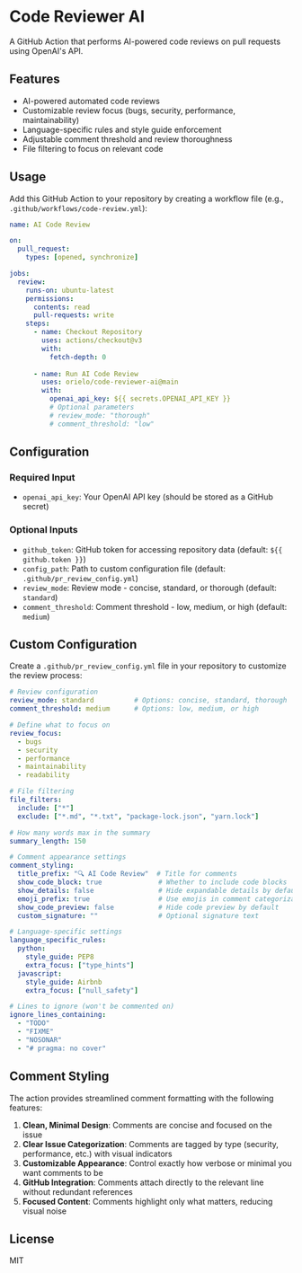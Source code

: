 # Code Reviewer AI

A GitHub Action that performs AI-powered code reviews on pull requests using OpenAI's API.

## Features

- AI-powered automated code reviews
- Customizable review focus (bugs, security, performance, maintainability)
- Language-specific rules and style guide enforcement
- Adjustable comment threshold and review thoroughness
- File filtering to focus on relevant code

## Usage

Add this GitHub Action to your repository by creating a workflow file (e.g., `.github/workflows/code-review.yml`):

```yaml
name: AI Code Review

on:
  pull_request:
    types: [opened, synchronize]

jobs:
  review:
    runs-on: ubuntu-latest
    permissions:
      contents: read
      pull-requests: write
    steps:
      - name: Checkout Repository
        uses: actions/checkout@v3
        with:
          fetch-depth: 0
      
      - name: Run AI Code Review
        uses: orielo/code-reviewer-ai@main
        with:
          openai_api_key: ${{ secrets.OPENAI_API_KEY }}
          # Optional parameters
          # review_mode: "thorough"
          # comment_threshold: "low"
```

## Configuration

### Required Input

- `openai_api_key`: Your OpenAI API key (should be stored as a GitHub secret)

### Optional Inputs

- `github_token`: GitHub token for accessing repository data (default: `${{ github.token }}`)
- `config_path`: Path to custom configuration file (default: `.github/pr_review_config.yml`)
- `review_mode`: Review mode - concise, standard, or thorough (default: `standard`)
- `comment_threshold`: Comment threshold - low, medium, or high (default: `medium`)

## Custom Configuration

Create a `.github/pr_review_config.yml` file in your repository to customize the review process:

```yaml
# Review configuration
review_mode: standard          # Options: concise, standard, thorough
comment_threshold: medium      # Options: low, medium, or high

# Define what to focus on
review_focus:
  - bugs
  - security
  - performance
  - maintainability
  - readability

# File filtering
file_filters:
  include: ["*"]
  exclude: ["*.md", "*.txt", "package-lock.json", "yarn.lock"]

# How many words max in the summary
summary_length: 150

# Comment appearance settings
comment_styling:
  title_prefix: "🔍 AI Code Review"  # Title for comments
  show_code_block: true              # Whether to include code blocks 
  show_details: false                # Hide expandable details by default
  emoji_prefix: true                 # Use emojis in comment categorization
  show_code_preview: false           # Hide code preview by default
  custom_signature: ""               # Optional signature text

# Language-specific settings
language_specific_rules:
  python:
    style_guide: PEP8
    extra_focus: ["type_hints"]
  javascript:
    style_guide: Airbnb
    extra_focus: ["null_safety"]

# Lines to ignore (won't be commented on)
ignore_lines_containing:
  - "TODO"
  - "FIXME"
  - "NOSONAR"
  - "# pragma: no cover"
```

## Comment Styling

The action provides streamlined comment formatting with the following features:

1. **Clean, Minimal Design**: Comments are concise and focused on the issue
2. **Clear Issue Categorization**: Comments are tagged by type (security, performance, etc.) with visual indicators
3. **Customizable Appearance**: Control exactly how verbose or minimal you want comments to be
4. **GitHub Integration**: Comments attach directly to the relevant line without redundant references
5. **Focused Content**: Comments highlight only what matters, reducing visual noise

## License

MIT 
